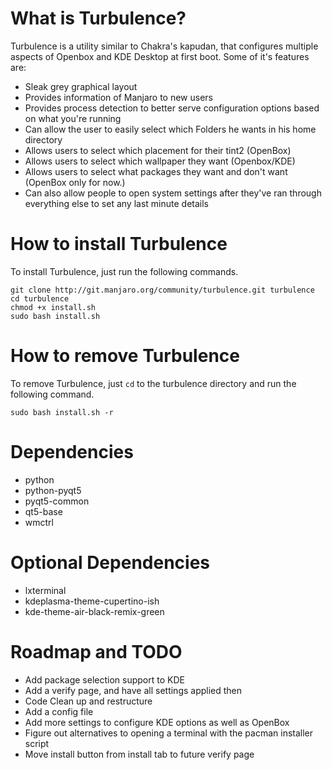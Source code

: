# What is Turbulence?

Turbulence is a utility similar to Chakra's kapudan, that
configures multiple aspects of Openbox and KDE Desktop at 
first boot. Some of it's features are:

* Sleak grey graphical layout
* Provides information of Manjaro to new users
* Provides process detection to better serve configuration options based on what you're running
* Can allow the user to easily select which Folders he wants in his home directory
* Allows users to select which placement for their tint2 (OpenBox)
* Allows users to select which wallpaper they want (Openbox/KDE)
* Allows users to select what packages they want and don't want (OpenBox only for now.)
* Can also allow people to open system settings after they've ran through everything else to set any last minute details

# How to install Turbulence

To install Turbulence, just run the following commands.

```
git clone http://git.manjaro.org/community/turbulence.git turbulence
cd turbulence
chmod +x install.sh
sudo bash install.sh
```

# How to remove Turbulence

To remove Turbulence, just `cd` to the turbulence directory and run the following command.

```
sudo bash install.sh -r
```

# Dependencies

* python
* python-pyqt5
* pyqt5-common
* qt5-base
* wmctrl

# Optional Dependencies

* lxterminal
* kdeplasma-theme-cupertino-ish
* kde-theme-air-black-remix-green

# Roadmap and TODO

* Add package selection support to KDE
* Add a verify page, and have all settings applied then
* Code Clean up and restructure
* Add a config file
* Add more settings to configure KDE options as well as OpenBox
* Figure out alternatives to opening a terminal with the pacman installer script
* Move install button from install tab to future verify page